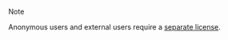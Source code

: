 <!-- markdownlint-disable-file MD041 -->
> [!NOTE]
> Anonymous users and external users require a [separate license][1].

<!-- Referenced links -->
[1]: ../../../license/learn/index.md
